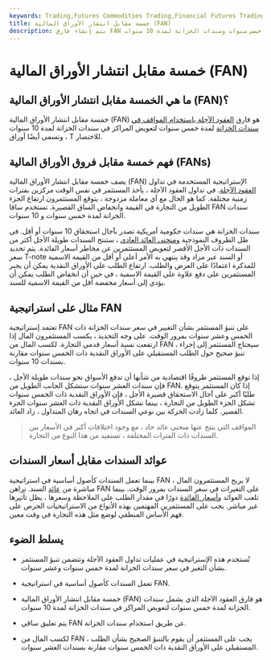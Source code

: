 ```yaml
---
keywords: Trading,Futures Commodities Trading,Financial Futures Trading,Futures and Commodities Trading
title: خمسة مقابل انتشار الأوراق المالية (FAN)
description: يتم إنشاء فارق FAN عن طريق مقاصة المراكز في العقود الآجلة لسندات الخزانة لمدة خمس سنوات وسندات الخزانة لمدة 10 سنوات.
---
```


# خمسة مقابل انتشار الأوراق المالية (FAN)
## ما هي الخمسة مقابل انتشار الأوراق المالية (FAN)؟

خمسة مقابل انتشار الأوراق المالية (FAN) هو فارق [العقود الآجلة باستخدام المواقف في](/futuresspread) [سندات الخزانة](/treasurynote) لمدة خمس سنوات لتعويض المراكز في سندات الخزانة لمدة 10 سنوات ، وتسمى أيضًا أوراق T للاختصار.

## فهم خمسة مقابل فروق الأوراق المالية (FANs)

يصف خمسة مقابل انتشار الأوراق المالية (FAN) الإستراتيجية المستخدمة في تداول [العقود الآجلة](/futures). في تداول العقود الآجلة ، يأخذ المستثمر في نفس الوقت مركزين بفترات زمنية مختلفة. كما هو الحال مع أي معاملة مزدوجة ، يتوقع المستثمرون ارتفاع الجزء الطويل من التجارة في القيمة وانخفاض الساق القصيرة. تستخدم ساقا FAN سندات الخزانة لمدة خمس سنوات و 10 سنوات.

سندات الخزانة هي سندات حكومية أمريكية تصدر بآجال استحقاق 10 سنوات أو أقل. في ظل الظروف النموذجية [ومنحنى العائد العادي](/normalyieldcurve) ، ستنتج السندات طويلة الأجل أكثر من السندات ذات الأجل الأقصر لتعويض المستثمرين عن مخاطر أسعار الفائدة. يتم تحديد سعر T-note أو السند عبر مزاد وقد ينتهي به الأمر أعلى أو أقل من القيمة الاسمية للمذكرة اعتمادًا على العرض والطلب. ارتفاع الطلب على الأوراق النقدية يمكن أن يجبر المستثمرين على دفع علاوة على القيمة الاسمية ، في حين أن انخفاض الطلب يمكن أن يؤدي إلى أسعار مخفضة أقل من القيمة الاسمية للسند.

## مثال على استراتيجية FAN

تعتمد إستراتيجية FAN على تنبؤ المستثمر بشأن التغيير في سعر سندات الخزانة ذات الخمس وعشر سنوات بمرور الوقت. على وجه التحديد ، يكسب المستثمرون المال إذا ارتفعت نسبة أسعار قدمي التجارة. لكسب المال من FAN ، سيحتاج المستثمر إلى إجراء تنبؤ صحيح حول الطلب المستقبلي على الأوراق النقدية ذات الخمس سنوات مقارنة بسندات 10 سنوات.

إذا توقع المستثمر ظروفًا اقتصادية من شأنها أن تدفع الأسواق نحو سندات طويلة الأجل ، فإن سندات العشر سنوات ستشكل الجانب الطويل من FAN. إذا كان المستثمر يتوقع طلبًا أكبر على آجال الاستحقاق قصيرة الأجل ، فإن الأوراق النقدية ذات الخمس سنوات تشكل الجزء الطويل من التجارة ، بينما تشكل الأوراق النقدية ذات العشر سنوات الجزء القصير. كلما زادت الحركة بين نوعي السندات في اتجاه رهان المتداول ، زاد العائد.

> المواقف التي ينتج عنها منحنى عائد حاد ، مع وجود اختلافات أكبر في الأسعار بين السندات ذات الفترات المختلفة ، تستفيد من هذا النوع من التجارة.

>

## عوائد السندات مقابل أسعار السندات

بينما تعمل السندات كأصول أساسية في استراتيجية FAN ، لا يربح المستثمرون المال مباشرة من [عائد](/yield) السند. تراهن FAN على التغيرات في سعر السندات بمرور الوقت. بينما تلعب العوائد [وأسعار الفائدة](/interestrate) دورًا في مقدار الطلب على الملاحظة وسعرها ، يظل تأثيرها غير مباشر. يجب على المستثمرين المهتمين بهذه الأنواع من الاستراتيجيات الحرص على فهم الأساس المنطقي لوضع مثل هذه التجارة في وقت معين.

## يسلط الضوء

- تُستخدم هذه الإستراتيجية في عمليات تداول العقود الآجلة وتتضمن تنبؤ المستثمر بشأن التغير في سعر سندات الخزانة لمدة خمس سنوات وعشر سنوات.

- تعمل السندات كأصول أساسية في استراتيجية FAN.

- خمسة مقابل انتشار الأوراق المالية (FAN) هو فارق العقود الآجلة الذي يشمل سندات الخزانة لمدة خمس سنوات لتعويض المراكز في سندات الخزانة لمدة 10 سنوات.

- يتم تعليق ساقي FAN عن طريق استخدام سندات الخزانة.

- لكسب المال من FAN ، يجب على المستثمر أن يقوم بالتنبؤ الصحيح بشأن الطلب المستقبلي على الأوراق النقدية ذات الخمس سنوات مقارنة بسندات العشر سنوات.

